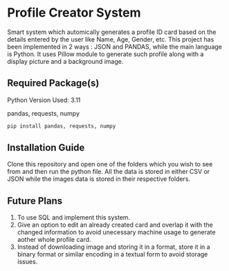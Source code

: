 # Profile Creator System
Smart system which automically generates a profile ID card based on the details entered by the user like Name, Age, Gender, etc. This project has been implemented in 2 ways : JSON and PANDAS, while the main language is Python. It uses Pillow module to generate such profile along with a display picture and a background image.

## Required Package(s)
Python Version Used: 3.11

pandas, requests, numpy
```bash
pip install pandas, requests, numpy
```

## Installation Guide
Clone this repository and open one of the folders which you wish to see from and then run the python file. All the data is stored in either CSV or JSON while the images data is stored in their respective folders.

## Future Plans
1. To use SQL and implement this system.
2. Give an option to edit an already created card and overlap it with the changed information to avoid unecessary machine usage to generate aother whole profile card.
3. Instead of downloading image and storing it in a format, store it in a binary format or similar encoding in a textual form to avoid storage issues.

